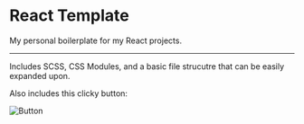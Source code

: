 # React Template

My personal boilerplate for my React projects.

---

Includes SCSS, CSS Modules, and a basic file strucutre that can be easily expanded upon.

Also includes this clicky button:

![Button](https://i.imgur.com/RmDor2J.gif)
